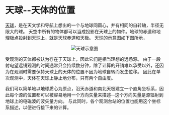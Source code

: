 # 天球--天体的位置
<a href="https://en.wikipedia.org/wiki/Celestial_sphere">天球</a>，是在天文学和导航上想出的一个与地球同圆心，并有相同的自转轴，半径无限大的球。
天空中所有的物体都可以当成投影在天球上的物件。地球的赤道和地理极点投射到天球上，就是天球赤道和天极。
天球的示意图如下图所示，
<center>
	<img src="https://img.illya.club/i.php?/upload/2019/07/10/20190710140939-115c75bb-la.png" title="天球示意图" />
</center>

受观测的天体都被认为存在于天球上，因此它们是相当理想的远场源。
由于一段射电望远镜观测的时间通常只会持续数分钟，除了计算的开销难以承受以外，还因为在观测时需要保持天球上的天体的位置不因为地球自转而发生位移。
因此在单次观测中，天体在天球上静止地分布，只有两个自由度。

我们可以简单地以地球质心为原点，沿天赤道和南北天极建立一个直角坐标系，因此每个源的位置都可以被容易地用一个方向矢量来描述--这个方向矢量是源辐射到地球上的电磁波的波矢量方向。
与此同时，各个观测台站的位置也能用这个坐标系描述，以便进行接下来的计算。

